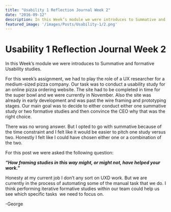 ```yaml
---
title: "Usability 1 Reflection Journal Week 2"
date: "2016-09-12"
description: In this Week’s module we were introduces to Summative and formative Usability studies.
featured_image: '/images/Posts/Usability-1/2.png'
--- 
```


# Usability 1 Reflection Journal Week 2

In this Week’s module we were introduces to Summative and formative Usability studies.

For this week’s assignment, we had to play the role of a UX researcher for a medium-sized pizza company. Our task was to conduct a usability study for an online pizza ordering website. The site had to be completed in time for the super bowl and we were currently in November. Also the site was already in early development and was past the wire framing and prototyping stages. Our main goal was to decide to either conduct either one summative study or two formative studies and then convince the CEO why that was the right choice.

There was no wrong answer. But I opted to go with summative because of the time constraint and I felt like it would be easier to pitch one study versus two. Honestly I felt like I could have chosen either one or a combination of the two.

For this post we were asked the following question:

_**“How framing studies in this way might, or might not, have helped your work.”**_

Honesty at my current job I don’t any sort on UXD work. But we are currently in the process of automating some of the manual task that we do. I think performing iterative formative studies within our team could help us see which specific tasks  we need to focus on.

\-George
